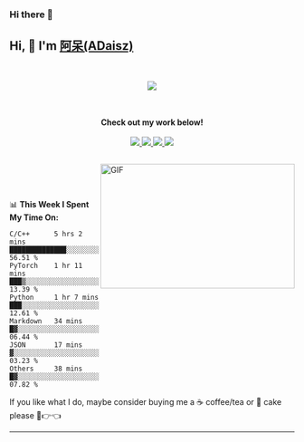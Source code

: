 ### Hi there 👋

## Hi, 👋  I'm <a href="" target="_blank">阿呆(ADaisz)</a> <sup>
<!-- 
<img align="left" alt="GIF" src="https://media.giphy.com/media/LnQjpWaON8nhr21vNW/giphy.gif" width="60" title="Say HI"> <em><b>I love connecting with different people</b> so if you want to say <b>hi, I'll be happy to meet you more!</b> :)</em> -->

<br>


<p align="center">
  <a href="https://github.com/ADaisz" class="rich-diff-level-one">
    <img src="https://github-readme-stats.vercel.app/api?username=ADaisz" >
    <!-- &hide=issues
    <img src="https://github-readme-stats.vercel.app/api?username=ADaisz&hide=issues&title_color=333&text_color=777" alt="ADaisz's Stats" >
    -->
  </a>
</p>

<p align="center">
  <br><br>
  <strong>Check out my work below!</strong>
  <br><br>
  <a href="https://github.com/ADaisz">
    <img src="https://badges.pufler.dev/visits/ADaisz/ADaisz?style=flat-square&logo=github">
  </a>
  <a href="https://github.com/ADaisz">
    <img src="https://badges.pufler.dev/years/ADaisz?style=flat-square&logo=github">
  </a>
  <a href="https://github.com/ADaisz?tab=repositories">
    <img src="https://badges.pufler.dev/repos/ADaisz?style=flat-square&logo=github">
  </a>
  <a href="https://github.com/ADaisz">
    <img src="https://badges.pufler.dev/commits/monthly/ADaisz?style=flat-square&logo=github">
  </a>
</p>

<h2></h2>

<img align="right" alt="GIF" src="https://github.com/abhisheknaiidu/abhisheknaiidu/blob/master/code.gif?raw=true" width="343" height="220" title="Do what you like, and do it best!"> &nbsp;&nbsp;&nbsp;&nbsp;

<!-- stackoverflow profile
<a href="https://stackoverflow.com/users/8317261/charmve"><img align="right" alt="Profile of ADaisz (张伟) on StackOverflow" src="https://stackoverflow.com/users/flair/8317261.png"></a>-->
 
<br>

📊 **This Week I Spent My Time On:**
<!--START_SECTION:waka-->
```text
C/C++      5 hrs 2 mins    ██████████████░░░░░░░░░░░   56.51 % 
PyTorch    1 hr 11 mins    ███▒░░░░░░░░░░░░░░░░░░░░░   13.39 % 
Python     1 hr 7 mins     ███░░░░░░░░░░░░░░░░░░░░░░   12.61 % 
Markdown   34 mins         █▓░░░░░░░░░░░░░░░░░░░░░░░   06.44 % 
JSON       17 mins         ▓░░░░░░░░░░░░░░░░░░░░░░░░   03.23 % 
Others     38 mins         █▓░░░░░░░░░░░░░░░░░░░░░░░   07.82 %
```
<!--END_SECTION:waka-->

If you like what I do, maybe consider buying me a ☕ coffee/tea or 🍰 cake please 🥺👉👈  


---



